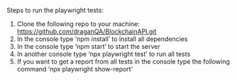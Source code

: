 Steps to run the playwright tests:

1. Clone the following repo to your machine: https://github.com/draganQA/BlockchainAPI.git
2. In the console type ‘npm install’ to install all dependencies 
3. In the console type ‘npm start’ to start the server 
4. In another console type ‘npx playwright test’ to run all tests
5. If you want to get a report from all tests in the console type the following command ‘npx playwright show-report’ 
